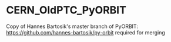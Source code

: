 # CERN_OldPTC_PyORBIT
Copy of Hannes Bartosik's master branch of PyORBIT: https://github.com/hannes-bartosik/py-orbit required for merging
